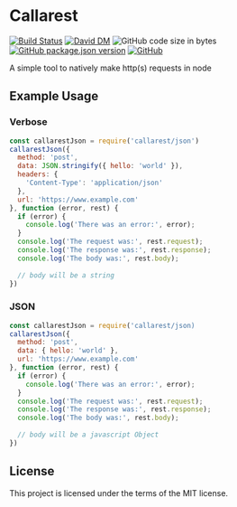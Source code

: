 # Callarest
[![Build Status](https://travis-ci.org/markwylde/callarest.svg?branch=master)](https://travis-ci.org/markwylde/callarest)
[![David DM](https://david-dm.org/markwylde/callarest.svg)](https://david-dm.org/markwylde/callarest)
![GitHub code size in bytes](https://img.shields.io/github/languages/code-size/markwylde/callarest)
[![GitHub package.json version](https://img.shields.io/github/package-json/v/markwylde/callarest)](https://github.com/markwylde/callarest/releases)
[![GitHub](https://img.shields.io/github/license/markwylde/callarest)](https://github.com/markwylde/callarest/blob/master/LICENSE)

A simple tool to natively make http(s) requests in node

## Example Usage
### Verbose
```javascript
const callarestJson = require('callarest/json')
callarestJson({
  method: 'post',
  data: JSON.stringify({ hello: 'world' }),
  headers: {
    'Content-Type': 'application/json'
  },
  url: 'https://www.example.com'
}, function (error, rest) {
  if (error) {
    console.log('There was an error:', error);
  }
  console.log('The request was:', rest.request);
  console.log('The response was:', rest.response);
  console.log('The body was:', rest.body);
  
  // body will be a string
})
```

### JSON
```javascript
const callarestJson = require('callarest/json)
callarestJson({
  method: 'post',
  data: { hello: 'world' },
  url: 'https://www.example.com'
}, function (error, rest) {
  if (error) {
    console.log('There was an error:', error);
  }
  console.log('The request was:', rest.request);
  console.log('The response was:', rest.response);
  console.log('The body was:', rest.body);
  
  // body will be a javascript Object
})
```

## License
This project is licensed under the terms of the MIT license.
